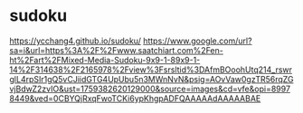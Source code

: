 # sudoku
https://ycchang4.github.io/sudoku/
https://www.google.com/url?sa=i&url=https%3A%2F%2Fwww.saatchiart.com%2Fen-ht%2Fart%2FMixed-Media-Sudoku-9x9-1-89x9-1-14%2F314638%2F2165978%2Fview%3Fsrsltid%3DAfmBOoohUtq214_rswrglL4rpSIr1gQ5vCJiidGTG4UpUbu5n3MWnNvN&psig=AOvVaw0gzTR56rqZGvjBdwZ2zvIO&ust=1759382620129000&source=images&cd=vfe&opi=89978449&ved=0CBYQjRxqFwoTCKi6ypKhgpADFQAAAAAdAAAAABAE